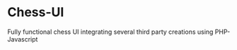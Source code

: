 # Chess-UI
Fully functional chess UI  integrating several third party creations using PHP-Javascript
